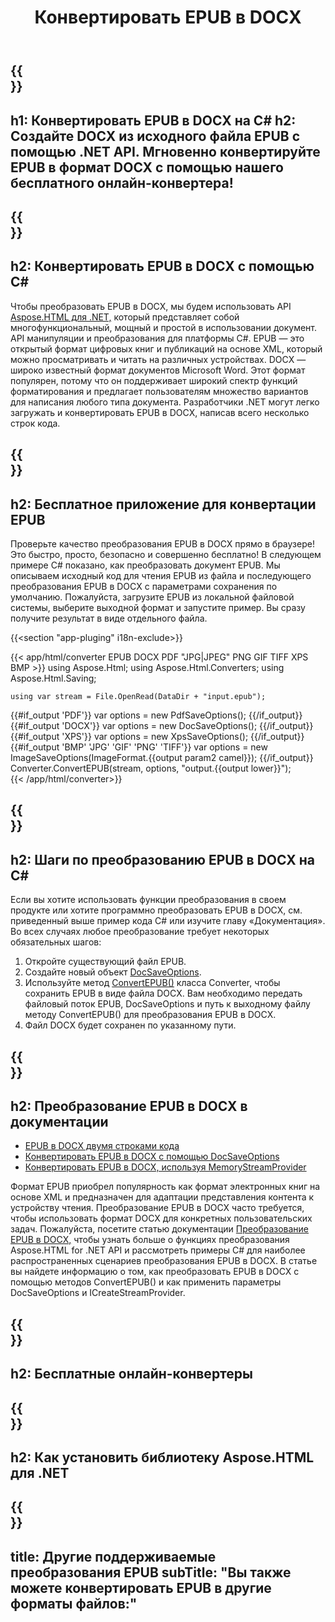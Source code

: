 ﻿---
translation: true
template: /templates/_template-conversion-child.md
title: Конвертировать EPUB в DOCX
description: Пример C# кода для преобразования EPUB в DOCX. Легко используйте API преобразователя в ASP.NET или любом приложении .NET. Попробуйте онлайн-конвертер EPUB в DOCX бесплатно!
url: /net/conversion/epub-to-docx/
family: html
platformtag: net
feature: conversion
informat: EPUB
outformat: DOCX
otherformats: PDF DOCX XPS GIF JPEG PNG TIFF BMP
---

{{<section banner>}}
---
h1: Конвертировать EPUB в DOCX на C#
h2: Создайте DOCX из исходного файла EPUB с помощью .NET API. Мгновенно конвертируйте EPUB в формат DOCX с помощью нашего бесплатного онлайн-конвертера!
---

{{<section overview>}}
---
h2: Конвертировать EPUB в DOCX с помощью C#
---

Чтобы преобразовать EPUB в DOCX, мы будем использовать API [Aspose.HTML для .NET,](https://products.aspose.com/html/net/) который представляет собой многофункциональный, мощный и простой в использовании документ. API манипуляции и преобразования для платформы C#. EPUB — это открытый формат цифровых книг и публикаций на основе XML, который можно просматривать и читать на различных устройствах. DOCX — широко известный формат документов Microsoft Word. Этот формат популярен, потому что он поддерживает широкий спектр функций форматирования и предлагает пользователям множество вариантов для написания любого типа документа. Разработчики .NET могут легко загружать и конвертировать EPUB в DOCX, написав всего несколько строк кода.

{{<section demos>}}
---
h2: Бесплатное приложение для конвертации EPUB
---

Проверьте качество преобразования EPUB в DOCX прямо в браузере! Это быстро, просто, безопасно и совершенно бесплатно! В следующем примере C# показано, как преобразовать документ EPUB. Мы описываем исходный код для чтения EPUB из файла и последующего преобразования EPUB в DOCX с параметрами сохранения по умолчанию. Пожалуйста, загрузите EPUB из локальной файловой системы, выберите выходной формат и запустите пример. Вы сразу получите результат в виде отдельного файла.

{{<section "app-pluging" i18n-exclude>}}

{{< app/html/converter EPUB DOCX PDF "JPG|JPEG" PNG GIF TIFF XPS BMP >}}
using Aspose.Html;
using Aspose.Html.Converters;
using Aspose.Html.Saving;

    using var stream = File.OpenRead(DataDir + "input.epub");
{{#if_output 'PDF'}}
    var options = new PdfSaveOptions();
{{/if_output}}
{{#if_output 'DOCX'}}
    var options = new DocSaveOptions();
{{/if_output}}
{{#if_output 'XPS'}}
    var options = new XpsSaveOptions();
{{/if_output}}
{{#if_output 'BMP' 'JPG' 'GIF' 'PNG' 'TIFF'}}
    var options = new ImageSaveOptions(ImageFormat.{{output param2 camel}});
{{/if_output}}
    Converter.ConvertEPUB(stream, options, "output.{{output lower}}");   
{{< /app/html/converter>}}


{{<section steps>}}
---
h2: Шаги по преобразованию EPUB в DOCX на C#
---

Если вы хотите использовать функции преобразования в своем продукте или хотите программно преобразовать EPUB в DOCX, см. приведенный выше пример кода C# или изучите главу «Документация». Во всех случаях любое преобразование требует некоторых обязательных шагов:

1. Откройте существующий файл EPUB.
1. Создайте новый объект [DocSaveOptions](https://apireference.aspose.com/html/net/aspose.html.saving/docsaveoptions).
1. Используйте метод [ConvertEPUB()](https://apireference.aspose.com/html/net/aspose.html.converters.converter/convertepub/methods/27) класса Converter, чтобы сохранить EPUB в виде файла DOCX. Вам необходимо передать файловый поток EPUB, DocSaveOptions и путь к выходному файлу методу ConvertEPUB() для преобразования EPUB в DOCX.
1. Файл DOCX будет сохранен по указанному пути.




{{<section documentation>}}
---
h2: Преобразование EPUB в DOCX в документации
---

  - <a href="https://docs.aspose.com/html/net/converting-between-formats/epub-to-docx/#epub-to-docx-by-two-lines-of-code" target="_blank">EPUB в DOCX двумя строками кода</a>
  - <a href="https://docs.aspose.com/html/net/converting-between-formats/epub-to-docx/#convert-epub-to-docx-using-docsaveoptions" target="_blank" >Конвертировать EPUB в DOCX с помощью DocSaveOptions</a>
  - <a href="https://docs.aspose.com/html/net/converting-between-formats/epub-to-docx/#output-stream-providers" target="_blank">Конвертировать EPUB в DOCX, используя MemoryStreamProvider</a>

Формат EPUB приобрел популярность как формат электронных книг на основе XML и предназначен для адаптации представления контента к устройству чтения. Преобразование EPUB в DOCX часто требуется, чтобы использовать формат DOCX для конкретных пользовательских задач. Пожалуйста, посетите статью документации [Преобразование EPUB в DOCX,](https://docs.aspose.com/html/net/converting-between-formats/epub-to-docx/) чтобы узнать больше о функциях преобразования Aspose.HTML for .NET API и рассмотреть примеры C# для наиболее распространенных сценариев преобразования EPUB в DOCX. В статье вы найдете информацию о том, как преобразовать EPUB в DOCX с помощью методов ConvertEPUB() и как применить параметры DocSaveOptions и ICreateStreamProvider.

{{<section online-converters>}}
---
h2: Бесплатные онлайн-конвертеры
---

{{<section get-started>}}
---
h2: Как установить библиотеку Aspose.HTML для .NET
---

{{<section other-conversions>}}
---
title: Другие поддерживаемые преобразования EPUB
subTitle: "Вы также можете конвертировать EPUB в другие форматы файлов:"
---